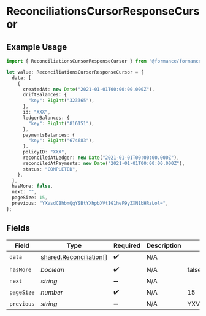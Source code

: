 # ReconciliationsCursorResponseCursor

## Example Usage

```typescript
import { ReconciliationsCursorResponseCursor } from "@formance/formance-sdk/sdk/models/shared";

let value: ReconciliationsCursorResponseCursor = {
  data: [
    {
      createdAt: new Date("2021-01-01T00:00:00.000Z"),
      driftBalances: {
        "key": BigInt("323365"),
      },
      id: "XXX",
      ledgerBalances: {
        "key": BigInt("816151"),
      },
      paymentsBalances: {
        "key": BigInt("674683"),
      },
      policyID: "XXX",
      reconciledAtLedger: new Date("2021-01-01T00:00:00.000Z"),
      reconciledAtPayments: new Date("2021-01-01T00:00:00.000Z"),
      status: "COMPLETED",
    },
  ],
  hasMore: false,
  next: "",
  pageSize: 15,
  previous: "YXVsdCBhbmQgYSBtYXhpbXVtIG1heF9yZXN1bHRzLol=",
};
```

## Fields

| Field                                                                   | Type                                                                    | Required                                                                | Description                                                             | Example                                                                 |
| ----------------------------------------------------------------------- | ----------------------------------------------------------------------- | ----------------------------------------------------------------------- | ----------------------------------------------------------------------- | ----------------------------------------------------------------------- |
| `data`                                                                  | [shared.Reconciliation](../../../sdk/models/shared/reconciliation.md)[] | :heavy_check_mark:                                                      | N/A                                                                     |                                                                         |
| `hasMore`                                                               | *boolean*                                                               | :heavy_check_mark:                                                      | N/A                                                                     | false                                                                   |
| `next`                                                                  | *string*                                                                | :heavy_minus_sign:                                                      | N/A                                                                     |                                                                         |
| `pageSize`                                                              | *number*                                                                | :heavy_check_mark:                                                      | N/A                                                                     | 15                                                                      |
| `previous`                                                              | *string*                                                                | :heavy_minus_sign:                                                      | N/A                                                                     | YXVsdCBhbmQgYSBtYXhpbXVtIG1heF9yZXN1bHRzLol=                            |